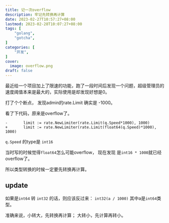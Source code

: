 ```yaml
---
title: 记一次overflow
description: 牢记先转换再计算
date: 2023-02-27T10:57:27+08:00
lastmod: 2023-02-28T10:07:27+08:00
tags: [
    "golang",
    "gotcha",
]
categories: [
    "开发",
]
cover:
  image: overflow.png
draft: false
---
```


最近给一个项目加上了限速的功能，跑了一段时间后发现一个问题，超级管理员的速度阈值本来是最大的，实际使用是却发现好想是0。

打了个个断点， 发现admin的rate.Limit 确实是 -1000。


看了下代码，原来是overflow了。 
```golang
-       limit := rate.NewLimiter(rate.Limit(q.Speed*1000), 1000)                              
+       limit := rate.NewLimiter(rate.Limit(float64(q.Speed)*1000), 1000)  
```

`q.Speed` 的type是 `int16`

当时写的时候觉得`float64`怎么可能overflow， 现在发现 是`int16 * 1000`就已经overflow了。

所以类型转换的时候一定要先转换再计算。


## update

如果是`int64` 转 `int32` 的话，则应该反过来： `int32(a / 1000)` 其中a是`int64`类型。

准确来说，小转大，先转换再计算； 大转小，先计算再转小。

